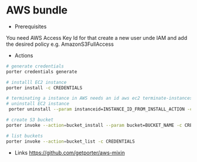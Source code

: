 # AWS bundle

* Prerequisites

You need AWS Access Key Id for that create a new user unde IAM and add the desired policy e.g.  AmazonS3FullAccess

* Actions

```bash
# generate credentials
porter credentials generate

# installl EC2 instance
porter install -c CREDENTIALS

# terminating a instance in AWS needs an id aws ec2 terminate-instances --instance-ids i-5203422c
# uninstall EC2 instance
 porter uninstall --param instanceid=INSTANCE_ID_FROM_INSTALL_ACTION -c CREDENTIALS 

# create S3 bucket
porter invoke --action=bucket_install --param bucket=BUCKET_NAME -c CREDENTIALS

# list buckets
porter invoke --action=bucket_list -c CREDENTIALS
```

* Links
https://github.com/getporter/aws-mixin

